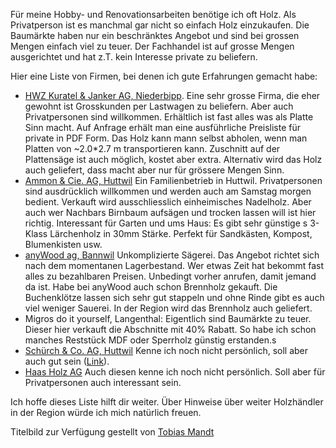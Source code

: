 <!-- Holzhändler im Oberaargau -->

Für meine Hobby- und Renovationsarbeiten benötige ich oft Holz. Als Privatperson ist es manchmal gar nicht so einfach Holz einzukaufen. Die Baumärkte haben nur ein beschränktes Angebot und sind bei grossen Mengen einfach viel zu teuer. Der Fachhandel ist auf grosse Mengen ausgerichtet und hat z.T. kein Interesse private zu beliefern.

Hier eine Liste von Firmen, bei denen ich gute Erfahrungen gemacht habe:

* [HWZ Kuratel & Janker AG, Niederbipp](http://holzwerkstoffe.ch). Eine sehr grosse Firma, die eher gewohnt ist Grosskunden per Lastwagen zu beliefern. Aber auch Privatpersonen sind willkommen. Erhältlich ist fast alles was als Platte Sinn macht. Auf Anfrage erhält man eine ausführliche Preisliste für private in PDF Form. Das Holz kann mann selbst abholen, wenn man Platten von ~2.0*2.7 m transportieren kann. Zuschnitt auf der Plattensäge ist auch möglich, kostet aber extra. Alternativ wird das Holz auch geliefert, dass macht aber nur für grössere Mengen Sinn.
* [Ammon & Cie. AG, Huttwil](http://www.ammon-swissholz.ch/) Ein Familienbetrieb in Huttwil. Privatpersonen sind ausdrücklich willkommen und werden auch am Samstag morgen bedient. Verkauft wird ausschliesslich einheimisches Nadelholz. Aber auch wer Nachbars Birnbaum aufsägen und trocken lassen will ist hier richtig. Interessant für Garten und ums Haus: Es gibt sehr günstige s 3-Klass Lärchenholz in 30mm Stärke. Perfekt für Sandkästen, Kompost, Blumenkisten usw.
* [anyWood ag, Bannwil](http://www.anywood.ch/) Unkomplizierte Sägerei. Das Angebot richtet sich nach dem momentanen Lagerbestand. Wer etwas Zeit hat bekommt fast alles zu bezahlbaren Preisen. Unbedingt vorher anrufen, damit jemand da ist. Habe bei anyWood auch schon Brennholz gekauft. Die Buchenklötze lassen sich sehr gut stappeln und ohne Rinde gibt es auch viel weniger Sauerei. In der Region wird das Brennholz auch geliefert.
* Migros do it yourself, Langenthal: Eigentlich sind Baumärkte zu teuer. Dieser hier verkauft die Abschnitte mit 40% Rabatt. So habe ich schon manches Reststück MDF oder Sperrholz günstig erstanden.s
* [Schürch & Co. AG, Huttwil](http://www.schuerch-holz.ch/) Kenne ich noch nicht persönlich, soll aber auch gut sein ([Link](http://www.woodworker.de/forum/bekomme-holz-her-t82556.html#post321539)).
* [Haas Holz AG](http://www.haas-holz.ch/) Auch diesen kenne ich noch nicht persönlich. Soll aber für Privatpersonen auch interessant sein.

Ich hoffe dieses Liste hilft dir weiter. Über Hinweise über weiter Holzhändler in der Region würde ich mich natürlich freuen.

Titelbild zur Verfügung gestellt von [Tobias Mandt](http://www.flickr.com/photos/calvinshmelvin/4559059004/)



